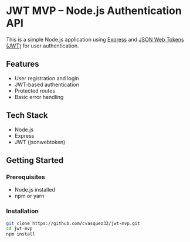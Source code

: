# JWT MVP – Node.js Authentication API

This is a simple Node.js application using [Express](https://expressjs.com/) and [JSON Web Tokens (JWT)](https://jwt.io/) for user authentication.

## Features

- User registration and login
- JWT-based authentication
- Protected routes
- Basic error handling

## Tech Stack

- Node.js
- Express
- JWT (jsonwebtoken)

## Getting Started

### Prerequisites

- Node.js installed
- npm or yarn

### Installation

```bash
git clone https://github.com/cvasquez32/jwt-mvp.git
cd jwt-mvp
npm install